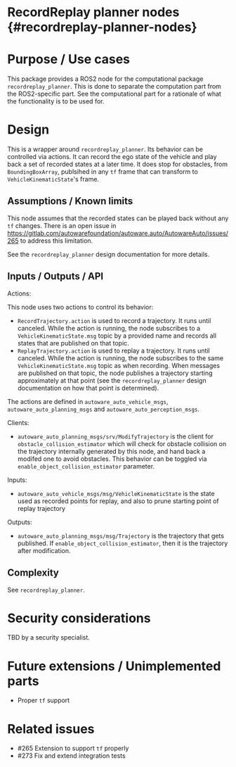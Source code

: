 RecordReplay planner nodes {#recordreplay-planner-nodes}
==========================

# Purpose / Use cases

This package provides a ROS2 node for the computational package `recordreplay_planner`. This is done to
separate the computation part from the ROS2-specific part. See the computational part for a rationale of what
the functionality is to be used for.


# Design

This is a wrapper around `recordreplay_planner`. Its behavior can be controlled via actions. It can record
the ego state of the vehicle and play back a set of recorded states at a later time. It does stop for obstacles, 
from `BoundingBoxArray`, publsihed in any `tf` frame that can transform to `VehicleKinematicState`'s frame.


## Assumptions / Known limits

This node assumes that the recorded states can be played back without any `tf` changes. There is an open issue
in https://gitlab.com/autowarefoundation/autoware.auto/AutowareAuto/issues/265 to address this limitation.

See the `recordreplay_planner` design documentation for more details.


## Inputs / Outputs / API

Actions:

This node uses two actions to control its behavior:

* `RecordTrajectory.action` is used to record a trajectory. It runs until canceled. While the action is
  running, the node subscribes to a `VehicleKinematicState.msg` topic by a provided name and records all
  states that are published on that topic. 
* `ReplayTrajectory.action` is used to replay a trajectory. It runs until canceled. While the action is 
  running, the node subscribes to the same `VehicleKinematicState.msg` topic as when recording. When messages
  are published on that topic, the node publishes a trajectory starting approximately at that point (see the
  `recordreplay_planner` design documentation on how that point is determined).  

The actions are defined in `autoware_auto_vehicle_msgs`, `autoware_auto_planning_msgs` and
`autoware_auto_perception_msgs`.

Clients:
* `autoware_auto_planning_msgs/srv/ModifyTrajectory` is the client for `obstacle_collision_estimator` which will check for obstacle collision on the trajectory internally generated by this node, and hand back a modifed one to avoid obstacles. This behavior can be toggled via `enable_object_collision_estimator` parameter.

Inputs:

* `autoware_auto_vehicle_msgs/msg/VehicleKinematicState` is the state used as recorded points for replay, and also to prune starting point of replay trajectory

Outputs:

* `autoware_auto_planning_msgs/msg/Trajectory` is the trajectory that gets published. If `enable_object_collision_estimator`, then it is the trajectory after modification.

## Complexity

See `recordreplay_planner`.

# Security considerations 

TBD by a security specialist.

# Future extensions / Unimplemented parts

* Proper `tf` support

# Related issues

* #265 Extension to support `tf` properly
* #273 Fix and extend integration tests
